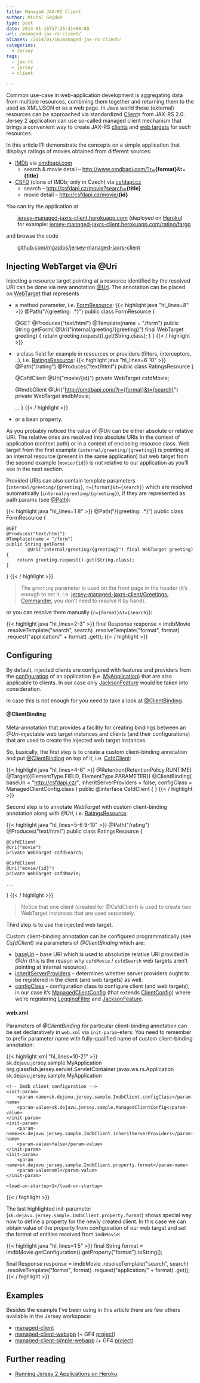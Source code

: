 ```yaml
---
title: Managed JAX-RS Client
author: Michal Gajdoš
type: post
date: 2014-01-16T17:35:41+00:00
url: /managed-jax-rs-client/
aliases: /2014/01/16/managed-jax-rs-client/
categories:
  - Jersey
tags:
  - jax-rs
  - jersey
  - client

---
```

Common use-case in web-application development is aggregating data from multiple resources, combining them together and returning them to the used as XML/JSON or as a web page. In Java world these (external) resources can be approached via standardized <a href="https://jax-rs.github.io/apidocs/2.0.1/javax/ws/rs/client/Client.html">Client</a>s from JAX-RS 2.0. Jersey 2 application can use so-called managed client mechanism that brings a convenient way to create JAX-RS <a href="https://jax-rs.github.io/apidocs/2.0.1/javax/ws/rs/client/Client.html">clients</a> and <a href="https://jax-rs.github.io/apidocs/2.0.1/javax/ws/rs/client/WebTarget.html">web targets</a> for such resources.

<!--more-->

In this article I&#8217;ll demonstrate the concepts on a simple application that displays ratings of movies obtained from different sources:

  * <a href="http://www.imdb.com/">IMDb</a> via <a href="http://omdbapi.com/">omdbapi.com</a> 
      * search & movie detail &#8211; <a href="http://www.omdbapi.com/?r=xml&t=fargo">http://www.omdbapi.com/?r=<strong>{format}</strong>&t=<strong>{title}</strong></a>
  * <a href="http://www.csfd.cz/">CSFD</a> (clone of IMDb; only in Czech) via <a href="http://csfdapi.cz/">csfdapi.cz</a> 
      * search &#8211; <a href="http://csfdapi.cz/movie?search=fargo">http://csfdapi.cz/movie?search=<strong>{title}</strong></a>
      * movie detail &#8211; <a href="http://csfdapi.cz/movie/1606">http://csfdapi.cz/movie/<strong>{id}</strong></a>

You can try the application at

<p style="padding-left: 30px;">
  <a href="http://jersey-managed-jaxrs-client.herokuapp.com">jersey-managed-jaxrs-client.herokuapp.com</a> (deployed on <a href="/2014/01/09/running-jersey-2-applications-on-heroku/">Heroku</a>)<br /> for example: <a href="http://jersey-managed-jaxrs-client.herokuapp.com/rating/fargo">jersey-managed-jaxrs-client.herokuapp.com/rating/fargo</a>
</p>

and browse the code

<p style="padding-left: 30px;">
  <a href="https://github.com/mgajdos/jersey-managed-jaxrs-client">github.com/mgajdos/jersey-managed-jaxrs-client</a>
</p>

## Injecting WebTarget via @Uri

Injecting a resource target pointing at a resource identified by the resolved URI can be done via new annotation <a href="https://jersey.github.io/apidocs/latest/jersey/org/glassfish/jersey/server/Uri.html">@Uri</a>. The annotation can be placed on <a href="https://jax-rs.github.io/apidocs/2.0.1/javax/ws/rs/client/WebTarget.html">WebTarget</a> that represents

  * a method parameter, i.e. <a href="https://github.com/mgajdos/jersey-managed-jaxrs-client/blob/master/src/main/java/sk/dejavu/jersey/sample/FormResource.java#L20">FormResource</a>: {{< highlight java "hl_lines=8" >}}
@Path("/{greeting: .*}")
public class FormResource {

    @GET
    @Produces("text/html")
    @Template(name = "/form")
    public String getForm(
            @Uri("internal/greeting/{greeting}") final WebTarget greeting) {
        return greeting.request().get(String.class);
    }
}
{{< / highlight >}}

  *  a class field for example in resources or providers (filters, interceptors, ..), i.e. <a href="https://github.com/mgajdos/jersey-managed-jaxrs-client/blob/master/src/main/java/sk/dejavu/jersey/sample/RatingsResource.java#L34">RatingsResource</a>: {{< highlight java "hl_lines=6 10" >}}
@Path("/rating")
@Produces("text/html")
public class RatingsResource {

    @CsfdClient
    @Uri("movie/{id}")
    private WebTarget csfdMovie;

    @ImdbClient
    @Uri("http://omdbapi.com/?r={format}&t={search}")
    private WebTarget imdbMovie;

    ...
}
{{< / highlight >}}

  * or a bean property.

As you probably noticed the value of _@Uri_ can be either absolute or relative URI. The relative ones are resolved into absolute URIs in the context of application (context path) or in a context of enclosing resource class. Web target from the first example (`internal/greeting/{greeting}`) is pointing at an internal resource (present in the same application) but web target from the second example (`movie/{id}`) is not relative to our application as you&#8217;ll see in the next section.

Provided URIs can also contain template parameters (`internal/greeting/{greeting}`, `r={format}&t={search}`) which are resolved automatically (`internal/greeting/{greeting}`), if they are represented as path params (see <a href="https://jax-rs.github.io/apidocs/2.0.1/javax/ws/rs/Path.html">@Path</a>):

{{< highlight java "hl_lines=1 8" >}}
@Path("/{greeting: .*}")
public class FormResource {

    @GET
    @Produces("text/html")
    @Template(name = "/form")
    public String getForm(
            @Uri("internal/greeting/{greeting}") final WebTarget greeting) {
        return greeting.request().get(String.class);
    }
}
{{< / highlight >}}

> The `greeting` parameter is used on the front page in the header (it&#8217;s enough to set it, i.e. <a href="http://jersey-managed-jaxrs-client.herokuapp.com/Greetings,%20Commander">jersey-managed-jaxrs-client/Greetings, Commander</a>, you don&#8217;t need to resolve it by hand).

or you can resolve them manually (`r={format}&t={search}`):

{{< highlight java "hl_lines=2-3" >}}
final Response response = imdbMovie
        .resolveTemplate("search", search)
        .resolveTemplate("format", format)
        .request("application/" + format)
        .get();
{{< / highlight >}}

## Configuring

By default, injected clients are configured with features and providers from the <a href="https://jax-rs.github.io/apidocs/2.0.1/javax/ws/rs/core/Configuration.html">configuration</a> of an application (i.e. <a href="https://github.com/mgajdos/jersey-managed-jaxrs-client/blob/master/src/main/java/sk/dejavu/jersey/sample/MyApplication.java#L13">MyApplication</a>) that are also applicable to clients. In our case only <a href="https://jersey.github.io/apidocs/latest/jersey/org/glassfish/jersey/jackson/JacksonFeature.html">JacksonFeature</a> would be taken into consideration.

In case this is not enough for you need to take a look at <a href="https://jersey.github.io/apidocs/latest/jersey/org/glassfish/jersey/server/ClientBinding.html">@ClientBinding</a>.

#### @ClientBinding

Meta-annotation that provides a facility for creating bindings between an _@Uri_-injectable web target instances and clients (and their configurations) that are used to create the injected web target instances.

So, basically, the first step is to create a custom client-binding annotation and put <a href="https://jersey.github.io/apidocs/latest/jersey/org/glassfish/jersey/server/ClientBinding.html">@ClientBinding</a> on top of it, i.e. <a href="https://github.com/mgajdos/jersey-managed-jaxrs-client/blob/master/src/main/java/sk/dejavu/jersey/sample/CsfdClient.java">CsfdClient</a>:

{{< highlight java "hl_lines=4-6" >}}
@Retention(RetentionPolicy.RUNTIME)
@Target({ElementType.FIELD, ElementType.PARAMETER})
@ClientBinding(
        baseUri = "http://csfdapi.cz/",
        inheritServerProviders = false,
        configClass = ManagedClientConfig.class
)
public @interface CsfdClient {
}
{{< / highlight >}}

Second step is to annotate _WebTarget_ with custom client-binding annotation along with _@Uri_, i.e. <a href="https://github.com/mgajdos/jersey-managed-jaxrs-client/blob/master/src/main/java/sk/dejavu/jersey/sample/RatingsResource.java#L34">RatingsResource</a>:

{{< highlight java "hl_lines=5-6 9-10" >}}
@Path("/rating")
@Produces("text/html")
public class RatingsResource {

    @CsfdClient
    @Uri("movie")
    private WebTarget csfdSearch;

    @CsfdClient
    @Uri("movie/{id}")
    private WebTarget csfdMovie;

    ...
}
{{< / highlight >}}

> Notice that one client (created for @CsfdClient) is used to create two WebTarget instances that are used separately.

Third step is to use the injected web target.

Custom client-binding annotation can be configured programmatically (see _CsfdClient_) via parameters of _@ClientBinding_ which are:

  * <a href="https://github.com/mgajdos/jersey-managed-jaxrs-client/blob/master/src/main/java/sk/dejavu/jersey/sample/CsfdClient.java#L16">baseUri</a> &#8211; base URI which is used to absolutize relative URI provided in _@Uri_ (this is the reason why `csfdMovie` / `csfdSearch` web targets aren&#8217;t pointing at internal resource).
  * <a href="https://github.com/mgajdos/jersey-managed-jaxrs-client/blob/master/src/main/java/sk/dejavu/jersey/sample/CsfdClient.java#L17">inheritServerProviders</a> &#8211; determines whether server providers ought to be registered in the client (and web targets) as well.
  * <a href="https://github.com/mgajdos/jersey-managed-jaxrs-client/blob/master/src/main/java/sk/dejavu/jersey/sample/CsfdClient.java#L18">configClass</a> &#8211; configuration class to configure client (and web targets), in our case it&#8217;s <a href="https://github.com/mgajdos/jersey-managed-jaxrs-client/blob/master/src/main/java/sk/dejavu/jersey/sample/ManagedClientConfig.java">ManagedClientConfig</a> (that extends <a href="https://jersey.github.io/apidocs/latest/jersey/org/glassfish/jersey/client/ClientConfig.html">ClientConfig</a>) where we&#8217;re registering <a href="https://jersey.github.io/apidocs/latest/jersey/org/glassfish/jersey/filter/LoggingFilter.html">LoggingFilter</a> and <a href="https://jersey.github.io/apidocs/latest/jersey/org/glassfish/jersey/jackson/JacksonFeature.html">JacksonFeature</a>.

#### web.xml

Parameters of _@ClientBinding_ for particular client-binding annotation can be set declaratively in `web.xml` via `init-param`-eters. You need to remember to prefix parameter name with fully-qualified name of custom client-binding annotation:

{{< highlight xml "hl_lines=10-21" >}}
<servlet>
    <servlet-name>sk.dejavu.jersey.sample.MyApplication</servlet-name>
    <servlet-class>org.glassfish.jersey.servlet.ServletContainer</servlet-class>
    <init-param>
        <param-name>javax.ws.rs.Application</param-name>
        <param-value>sk.dejavu.jersey.sample.MyApplication</param-value>
    </init-param>

    <!-- Imdb client configuration -->
    <init-param>
        <param-name>sk.dejavu.jersey.sample.ImdbClient.configClass</param-name>
        <param-value>sk.dejavu.jersey.sample.ManagedClientConfig</param-value>
    </init-param>
    <init-param>
        <param-name>sk.dejavu.jersey.sample.ImdbClient.inheritServerProviders</param-name>
        <param-value>false</param-value>
    </init-param>
    <init-param>
        <param-name>sk.dejavu.jersey.sample.ImdbClient.property.format</param-name>
        <param-value>xml</param-value>
    </init-param>

    <load-on-startup>1</load-on-startup>
</servlet>
{{< / highlight >}}

The last highlighted init-parameter (`sk.dejavu.jersey.sample.ImdbClient.property.format`) shows special way how to define a property for the newly created client. In this case we can obtain value of the property from configuration of our web target and set the format of entities received from `imdbMovie`:

{{< highlight java "hl_lines=1 5" >}}
final String format = imdbMovie.getConfiguration().getProperty("format").toString();

final Response response = imdbMovie
        .resolveTemplate("search", search)
        .resolveTemplate("format", format)
        .request("application/" + format)
        .get();
{{< / highlight >}}

## Examples

Besides the example I&#8217;ve been using in this article there are few others available in the Jersey workspace:

  * <a id="9d260187adf25affd29b1b8000716457-3f5e4373b3edab85e9091a54b38a091c8b399d74" href="https://github.com/jersey/jersey/tree/master/examples/managed-client">managed-client</a>
  * <a id="d1d63b524bea4ef923e6e95c38927650-d1992824ecec1df39b1efbc5254db3335b19a752" href="https://github.com/jersey/jersey/tree/master/examples/managed-client-webapp">managed-client-webapp</a> (+ GF4 <a href="http://repo1.maven.org/maven2/org/glassfish/jersey/examples/managed-client-webapp/2.5.1/managed-client-webapp-2.5.1-gf-project-src.zip">project</a>)
  * <a id="3eeb23af528f70ad7dbf3cdd132a8880-0ec0be24965fc8066dce9139d58a2c5e635462b8" href="https://github.com/jersey/jersey/tree/master/examples/managed-client-simple-webapp">managed-client-simple-webapp</a> (+ GF4 <a href="http://repo1.maven.org/maven2/org/glassfish/jersey/examples/managed-client-simple-webapp/2.5.1/managed-client-simple-webapp-2.5.1-gf-project-src.zip">project</a>)

## Further reading

  * <a href="/2014/01/09/running-jersey-2-applications-on-heroku/">Running Jersey 2 Applications on Heroku</a>